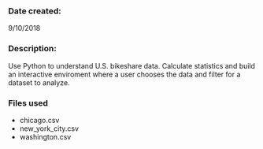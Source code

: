### Date created:
9/10/2018
### Description: 
Use Python to understand U.S. bikeshare data. Calculate statistics and build an interactive enviroment where a user chooses the data and filter for a dataset to analyze.
### Files used
- chicago.csv
- new_york_city.csv
- washington.csv
